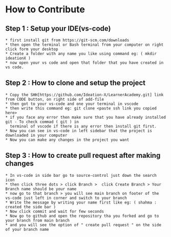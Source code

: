 
# How to Contribute

## Step 1 : Setup your IDE(vs-code)
    * first install git from https://git-scm.com/downloads
    * then open the terminal or Bash terminal from your computer on right click form your desktop
    * Create a folder with any name you like using command eg: ( mkdir ideationX )
    * now open your vs code and open that folder that you have created in vs code.

## Step 2 : How to clone and setup the project   

    * Copy the SHH[https://github.com/Ideation-X/LearnerAcademy.git] link from CODE button, on right side of add-file
    * then got to your vs-code and one your terminal in vscode
    * then write this command eg: git clone <paste ssh link you copied here>
    * if you face any error then make sure that you have already installed git - To check commad ( git ) in 
      terminal of vscode if there is any error then install git first.
    * Now you can see in vs-code in left sidebar that the project is downloaded in your computer
    * Now you can make any changes in the project you want

## Step 3 : How to create pull request after making changes

    * In vs-code in side bar go to source-control just down the search icon 
    * then click three dots > click Branch >  click Create Branch > Your Branch name should be your name
    * now go to that branch > you will see main branch on footer of the vs-code just left in corner and switch to your branch
    * Write the message by writing your name first like eg: ( shahma : created the side bar )
    * Now click commit and wait for few seconds
    * Now go to github and open the repository tha you forked and go to your branch from main branch
    * and you will see the option of " create pull request " on the side of your branch name
